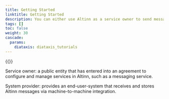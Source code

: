 ```yaml
---
title: Getting Started
linktitle: Getting Started
description: You can either use Altinn as a service owner to send messages, or integrate with Altinn as an end-user-system.
tags: []
toc: false
weight: 30
cascade:
  params:
    diataxis: diataxis_tutorials
---
```


{{<children />}}

Service owner: a public entity that has entered into an agreement to configure and manage services in Altinn, such as a messaging service.

System provider: provides an end-user-system that receives and stores Altinn messages via machine-to-machine integration.